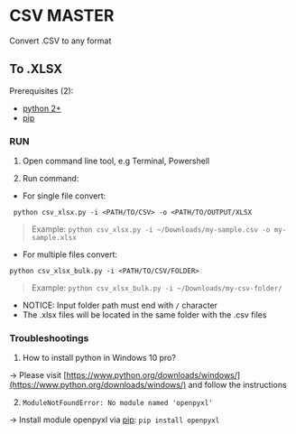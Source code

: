 # CSV MASTER
Convert .CSV to any format

## To .XLSX
Prerequisites (2): 
 - [python 2+](https://www.python.org/downloads)
 - [pip](https://pip.pypa.io/en/stable/installing/)

### RUN

1. Open command line tool, e.g Terminal, Powershell

2. Run command:

 - For single file convert:

  ```
   python csv_xlsx.py -i <PATH/TO/CSV> -o <PATH/TO/OUTPUT/XLSX
 ```
   > Example: `python csv_xlsx.py -i ~/Downloads/my-sample.csv -o my-sample.xlsx`

 - For multiple files convert:

  ```
  python csv_xlsx_bulk.py -i <PATH/TO/CSV/FOLDER>
 ```
   > Example: `python csv_xlsx_bulk.py -i ~/Downloads/my-csv-folder/`
  - NOTICE: Input folder path must end with `/` character
  - The .xlsx files will be located in the same folder with the .csv files


### Troubleshootings
1. How to install python in Windows 10 pro?

 -> Please visit [https://www.python.org/downloads/windows/](https://www.python.org/downloads/windows/) and follow the instructions

2. `ModuleNotFoundError: No module named 'openpyxl'`

 -> Install module openpyxl via [pip](https://pip.pypa.io/en/stable/installing/): `pip install openpyxl`

